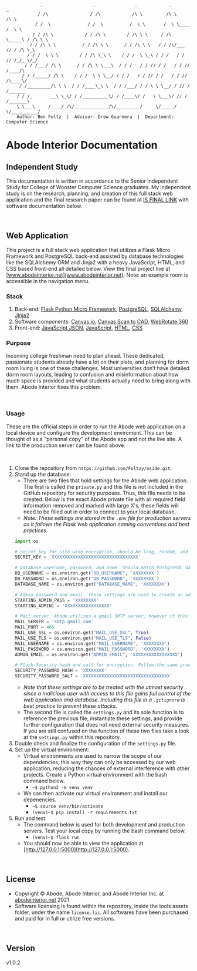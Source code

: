                  _                   _               _            _            _      
                / /\                / /\            /\ \         /\ \         /\ \    
               / /  \              / /  \          /  \ \       /  \ \____   /  \ \   
              / / /\ \            / / /\ \        / /\ \ \     / /\ \_____\ / /\ \ \  
             / / /\ \ \          / / /\ \ \      / / /\ \ \   / / /\/___  // / /\ \_\ 
            / / /  \ \ \        / / /\ \_\ \    / / /  \ \_\ / / /   / / // /_/_ \/_/ 
           / / /___/ /\ \      / / /\ \ \___\  / / /   / / // / /   / / // /____/\    
          / / /_____/ /\ \    / / /  \ \ \__/ / / /   / / // / /   / / // /\____\/    
         / /_________/\ \ \  / / /____\_\ \  / / /___/ / / \ \ \__/ / // / /______    
        / / /_       __\ \_\/ / /__________\/ / /____\/ /   \ \___\/ // / /_______\   
        \_\___\     /____/_/\/_____________/\/_________/     \/_____/ \/__________/   
        Author: Ben Foltz  |  Advisor: Drew Guarnera  |  Department: Computer Science   
                                                                              
# Abode Interior Documentation

## Independent Study
This documentation is written in accordance to the Senior Independent Study for College of Wooster Computer Science graduates. My independent study is on the research, planning, and creation of this full stack web application and the final research paper can be found at [IS FINAL LINK](#) with software documentation below.

&nbsp;


## Web Application
This project is a full stack web application that utilizes a Flask Micro Framework and PostgreSQL back-end assisted by database technologies like the SQLAlchemy ORM and Jinja2 with a heavy JavaScript, HTML, and CSS based front-end all detailed below. View the final project live at [www.abodeinterior.net](www.abodeinterior.net). Note: an example room is accessible in the navigation menu.    

### Stack
1. Back-end: [Flask Python Micro Framework](https://flask.palletsprojects.com/en/2.0.x/), [PostgreSQL](https://www.postgresql.org/docs/), [SQLAlchemy](https://docs.sqlalchemy.org/en/14/), [Jinja2](https://jinja.palletsprojects.com/en/3.0.x/)
2. Software components: [Canvas.io](https://canvas.io/), [Canvas Scan to CAD](https://support.canvas.io/article/12-what-is-scan-to-cad), [WebRotate 360](https://www.webrotate360.com/)
3. Front-end: [JavaScript JSON](https://docs.oracle.com/javame/8.0/api/json/api/com/oracle/json/JsonObject.html), [JavaScript](https://developer.mozilla.org/en-US/docs/Web/JavaScript), [HTML](https://developer.mozilla.org/en-US/docs/Web/HTML), [CSS](https://developer.mozilla.org/en-US/docs/Web/CSS)

### Purpose
Incoming college freshman need to plan ahead. These dedicated, passionate students already have a lot on their plate, and planning for dorm room living is one of these challenges. Most universities don’t have detailed dorm room layouts, leading to confusion and misinformation about how much space is provided and what students actually need to bring along with them. Abode Interior fixes this problem. 

&nbsp;


### Usage
These are the official steps in order to run the Abode web application on a local device and configure the development enviroment. This can be thought of as a "personal copy" of the Abode app and not the live site. A link to the production server can be found above.

&nbsp;

1. Clone the repository from `https://github.com/Foltzy/nside.git`.
2. Stand up the database:
     - There are two files that hold settings for the Abode web application. The first is called the `private.py` and this file is not included in the GitHub repository for security purposes. Thus, this file needs to be created. Below is the exact Abode private file with all required field information removed and marked with large X's, these fields will need to be filled out in order to connect to your local database.
     - *Note: These settings are stored in the `.env` file for production servers as it follows the Flask web application naming conventions and best practices.*  
     ```python
     import os

     # Secret key for site wide encryption, should be long, random, and secure.
     SECRET_KEY = 'XXXXXXXXXXXXXXXXXXXXXXXXXXXXXXXXX'

     # Database username, password, and name. Should match PostgreSQL database.
     DB_USERNAME = os.environ.get("DB_USERNAME", 'XXXXXXXX')
     DB_PASSWORD = os.environ.get("DB_PASSWORD", 'XXXXXXXX')
     DATABASE_NAME = os.environ.get("DATABASE_NAME", 'XXXXXXXX')

     # Admin password and email. These settings are used to create an admin user you can login with, and ideally would remain unchanged.  
     STARTING_ADMIN_PASS = 'XXXXXXXX'
     STARTING_ADMIN1 = 'XXXXXXXXXXXXXXXXX'

     # Mail server. Abode utilizes a gmail SMTP server, however if this differs from your set up, the initial settings below will need to be updated.
     MAIL_SERVER = 'smtp.gmail.com'
     MAIL_PORT = 465
     MAIL_USE_SSL = os.environ.get("MAIL_USE_SSL", True)
     MAIL_USE_TLS = os.environ.get("MAIL_USE_TLS", False)
     MAIL_USERNAME = os.environ.get("MAIL_USERNAME", 'XXXXXXXX')
     MAIL_PASSWORD = os.environ.get("MAIL_PASSWORD", 'XXXXXXXX')
     ADMIN_EMAIL = os.environ.get("ADMIN_EMAIL", 'XXXXXXXXXXXXXXXXX')

     # Flask-Security hash and salt for encryption. Follow the same practices with the SECRET_KEY setting above. 
     SECURITY_PASSWORD_HASH = 'XXXXXXXX'
     SECURITY_PASSWORD_SALT = 'XXXXXXXXXXXXXXXXXXXXXXXXXXXXXXXXX'
     ```
     - *Note that these settings are to be treated with the utmost security since a malicious user with access to this file gains full control of the web application and database. Including this file in a `.gitignore` is best practice to prevent these attacks.*  
     - The second file is called the `settings.py` and its sole function is to reference the previous file, instantiate these settings, and provide further configuration that does not need external security measures. If you are still confused on the function of these two files take a look at the `settings.py` within this repository.    
3. Double check and finalize the configuration of the `settings.py` file. 
4. Set up the virtual environment:
     - Virtual environments are used to narrow the scope of our dependencies, this way they can only be accessed by our web application, reducing the chances of external interference with other projects. Create a Python virtual environment with the bash command below.
        - `~$ python3 -m venv venv`
     - We can then activate our virtual environment and install our depenencies.
        - `~$ source venv/bin/activate`
        - `(venv)~$ pip install -r requirements.txt`   
6. Run and test:
     - The command below is used for both development and production servers. Test your local copy by running the bash command below.
        - `(venv)~$ flask run` 
     - You should now be able to view the application at [http://127.0.0.1:5000](http://127.0.0.1:5000).

&nbsp;

## License
- Copyright © Abode, Abode Interior, and Abode Interior Inc. at [abodeinterior.net](https://abodeinterior.net) 2021
- Software licensing is found within the repository, inside the tools assets folder, under the name `license.lic`. All softwares have been purchased and paid for in full or utilize free versions.

&nbsp;

## Version
v1.0.2

